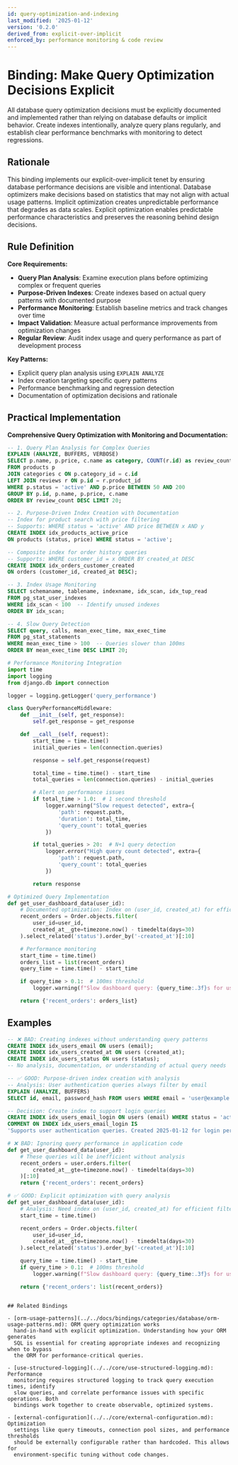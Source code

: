 ```yaml
---
id: query-optimization-and-indexing
last_modified: '2025-01-12'
version: '0.2.0'
derived_from: explicit-over-implicit
enforced_by: performance monitoring & code review
---
```


# Binding: Make Query Optimization Decisions Explicit

All database query optimization decisions must be explicitly documented and
implemented rather than relying on database defaults or implicit behavior.
Create indexes intentionally, analyze query plans regularly, and establish
clear performance benchmarks with monitoring to detect regressions.

## Rationale

This binding implements our explicit-over-implicit tenet by ensuring database performance decisions are visible and intentional. Database optimizers make decisions based on statistics that may not align with actual usage patterns. Implicit optimization creates unpredictable performance that degrades as data scales. Explicit optimization enables predictable performance characteristics and preserves the reasoning behind design decisions.

## Rule Definition

**Core Requirements:**

- **Query Plan Analysis**: Examine execution plans before optimizing complex or frequent queries
- **Purpose-Driven Indexes**: Create indexes based on actual query patterns with documented purpose
- **Performance Monitoring**: Establish baseline metrics and track changes over time
- **Impact Validation**: Measure actual performance improvements from optimization changes
- **Regular Review**: Audit index usage and query performance as part of development process

**Key Patterns:**
- Explicit query plan analysis using `EXPLAIN ANALYZE`
- Index creation targeting specific query patterns
- Performance benchmarking and regression detection
- Documentation of optimization decisions and rationale

## Practical Implementation

**Comprehensive Query Optimization with Monitoring and Documentation:**

```sql
-- 1. Query Plan Analysis for Complex Queries
EXPLAIN (ANALYZE, BUFFERS, VERBOSE)
SELECT p.name, p.price, c.name as category, COUNT(r.id) as review_count
FROM products p
JOIN categories c ON p.category_id = c.id
LEFT JOIN reviews r ON p.id = r.product_id
WHERE p.status = 'active' AND p.price BETWEEN 50 AND 200
GROUP BY p.id, p.name, p.price, c.name
ORDER BY review_count DESC LIMIT 20;

-- 2. Purpose-Driven Index Creation with Documentation
-- Index for product search with price filtering
-- Supports: WHERE status = 'active' AND price BETWEEN x AND y
CREATE INDEX idx_products_active_price
ON products (status, price) WHERE status = 'active';

-- Composite index for order history queries
-- Supports: WHERE customer_id = x ORDER BY created_at DESC
CREATE INDEX idx_orders_customer_created
ON orders (customer_id, created_at DESC);

-- 3. Index Usage Monitoring
SELECT schemaname, tablename, indexname, idx_scan, idx_tup_read
FROM pg_stat_user_indexes
WHERE idx_scan < 100  -- Identify unused indexes
ORDER BY idx_scan;

-- 4. Slow Query Detection
SELECT query, calls, mean_exec_time, max_exec_time
FROM pg_stat_statements
WHERE mean_exec_time > 100  -- Queries slower than 100ms
ORDER BY mean_exec_time DESC LIMIT 20;
```

```python
# Performance Monitoring Integration
import time
import logging
from django.db import connection

logger = logging.getLogger('query_performance')

class QueryPerformanceMiddleware:
    def __init__(self, get_response):
        self.get_response = get_response

    def __call__(self, request):
        start_time = time.time()
        initial_queries = len(connection.queries)

        response = self.get_response(request)

        total_time = time.time() - start_time
        total_queries = len(connection.queries) - initial_queries

        # Alert on performance issues
        if total_time > 1.0:  # 1 second threshold
            logger.warning("Slow request detected", extra={
                'path': request.path,
                'duration': total_time,
                'query_count': total_queries
            })

        if total_queries > 20:  # N+1 query detection
            logger.error("High query count detected", extra={
                'path': request.path,
                'query_count': total_queries
            })

        return response

# Optimized Query Implementation
def get_user_dashboard_data(user_id):
    # Documented optimization: Index on (user_id, created_at) for efficient sorting
    recent_orders = Order.objects.filter(
        user_id=user_id,
        created_at__gte=timezone.now() - timedelta(days=30)
    ).select_related('status').order_by('-created_at')[:10]

    # Performance monitoring
    start_time = time.time()
    orders_list = list(recent_orders)
    query_time = time.time() - start_time

    if query_time > 0.1:  # 100ms threshold
        logger.warning(f"Slow dashboard query: {query_time:.3f}s for user {user_id}")

    return {'recent_orders': orders_list}
```

## Examples

```sql
-- ❌ BAD: Creating indexes without understanding query patterns
CREATE INDEX idx_users_email ON users (email);
CREATE INDEX idx_users_created_at ON users (created_at);
CREATE INDEX idx_users_status ON users (status);
-- No analysis, documentation, or understanding of actual query needs

-- ✅ GOOD: Purpose-driven index creation with analysis
-- Analysis: User authentication queries always filter by email
EXPLAIN (ANALYZE, BUFFERS)
SELECT id, email, password_hash FROM users WHERE email = 'user@example.com';

-- Decision: Create index to support login queries
CREATE INDEX idx_users_email_login ON users (email) WHERE status = 'active';
COMMENT ON INDEX idx_users_email_login IS
'Supports user authentication queries. Created 2025-01-12 for login performance.';
```

```python
# ❌ BAD: Ignoring query performance in application code
def get_user_dashboard_data(user_id):
    # These queries will be inefficient without analysis
    recent_orders = user.orders.filter(
        created_at__gte=timezone.now() - timedelta(days=30)
    )[:10]
    return {'recent_orders': recent_orders}

# ✅ GOOD: Explicit optimization with query analysis
def get_user_dashboard_data(user_id):
    # Analysis: Need index on (user_id, created_at) for efficient filtering/sorting
    start_time = time.time()

    recent_orders = Order.objects.filter(
        user_id=user_id,
        created_at__gte=timezone.now() - timedelta(days=30)
    ).select_related('status').order_by('-created_at')[:10]

    query_time = time.time() - start_time
    if query_time > 0.1:  # 100ms threshold
        logger.warning(f"Slow dashboard query: {query_time:.3f}s for user {user_id}")

    return {'recent_orders': list(recent_orders)}
```
```

## Related Bindings

- [orm-usage-patterns](../../docs/bindings/categories/database/orm-usage-patterns.md): ORM query optimization works
  hand-in-hand with explicit optimization. Understanding how your ORM generates
  SQL is essential for creating appropriate indexes and recognizing when to bypass
  the ORM for performance-critical queries.

- [use-structured-logging](../../core/use-structured-logging.md): Performance
  monitoring requires structured logging to track query execution times, identify
  slow queries, and correlate performance issues with specific operations. Both
  bindings work together to create observable, optimized systems.

- [external-configuration](../../core/external-configuration.md): Optimization
  settings like query timeouts, connection pool sizes, and performance thresholds
  should be externally configurable rather than hardcoded. This allows for
  environment-specific tuning without code changes.
